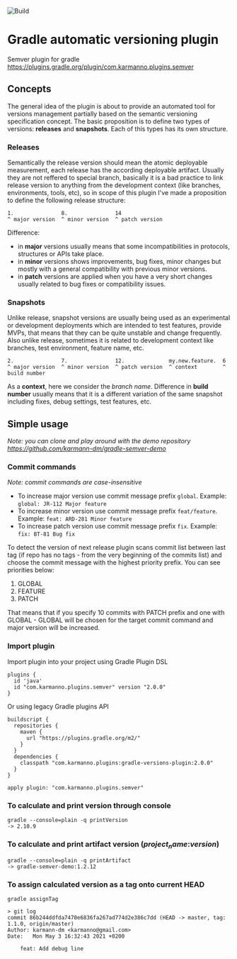 ![Build](https://github.com/karmann-dm/gradle-versions-plugin/actions/workflows/gradle.yml/badge.svg)

# Gradle automatic versioning plugin

Semver plugin for gradle https://plugins.gradle.org/plugin/com.karmanno.plugins.semver

## Concepts

The general idea of the plugin is about to provide an automated tool for versions management partially based on the semantic versioning specification
concept. The basic proposition is to define two types of versions: **releases** and **snapshots**. Each of this types has 
its own structure.

### Releases

Semantically the release version should mean the atomic deployable measurement, each release has the according
deployable artifact. Usually they are not reffered to special branch, basically it is a bad practice to link
release version to anything from the development context (like branches, environments, tools, etc), so in scope of
this plugin I've made a proposition to define the following release structure:

```
1.               8.               14
^ major version  ^ minor version  ^ patch version
```

Difference:
- in **major** versions usually means that some incompatibilities in protocols, structures or APIs take place. 
- in **minor** versions shows improvements, bug fixes, minor changes but mostly with a general compatibility with previous minor versions.
- in **patch** versions are applied when you have a very short changes usually related to bug fixes or compatibility issues.



### Snapshots

Unlike release, snapshot versions are usually being used as an experimental or development deployments which are
intended to test features, provide MVPs, that means that they can be quite unstable and change frequently.
Also unlike release, sometimes it is related to development context like branches, test environment, feature name, etc.

```
2.               7.               12.              my.new.feature.  6
^ major version  ^ minor version  ^ patch version  ^ context        ^ build number
```

As a **context**, here we consider the *branch name*. Difference in **build number** usually means that it is a different variation of the same
snapshot including fixes, debug settings, test features, etc.

## Simple usage

*Note: you can clone and play around with the demo repository https://github.com/karmann-dm/gradle-semver-demo*


### Commit commands

_Note: commit commands are case-insensitive_
- To increase major version use commit message prefix `global`. Example: `global: JR-112 Major feature`
- To increase minor version use commit message prefix `feat/feature`. Example: `feat: ARD-281 Minor feature`
- To increase patch version use commit message prefix `fix`. Example: `fix: BT-81 Bug fix`

To detect the version of next release plugin scans commit list between last tag (if repo has no tags - from the very beginning of the commits list) and choose
the commit message with the highest priority prefix. You can see priorities below:
1. GLOBAL
2. FEATURE
3. PATCH

That means that if you specify 10 commits with PATCH prefix and one with GLOBAL - GLOBAL will be chosen
for the target commit command and major version will be increased.

### Import plugin

Import plugin into your project using Gradle Plugin DSL
```
plugins {
  id 'java'
  id "com.karmanno.plugins.semver" version "2.0.0"
}
```
Or using legacy Gradle plugins API
```
buildscript {
  repositories {
    maven {
      url "https://plugins.gradle.org/m2/"
    }
  }
  dependencies {
    classpath "com.karmanno.plugins:gradle-versions-plugin:2.0.0"
  }
}

apply plugin: "com.karmanno.plugins.semver"
```

### To calculate and print version through console
```
gradle --console=plain -q printVersion
-> 2.10.9
```
### To calculate and print artifact version ($project_name$:$version$)
```
gradle --console=plain -q printArtifact
-> gradle-semver-demo:1.2.12
```

### To assign calculated version as a tag onto current HEAD
```
gradle assignTag

> git log
commit 86b244ddfda7470e6836fa267ad774d2e386c7dd (HEAD -> master, tag: 1.1.0, origin/master)
Author: karmann-dm <karmanno@gmail.com>
Date:   Mon May 3 16:32:43 2021 +0200

    feat: Add debug line
```
